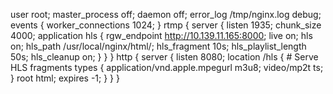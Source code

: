 user root;
master_process off;
daemon off;
error_log /tmp/nginx.log debug;
events {
    worker_connections  1024;
}
rtmp {
    server {
        listen 1935;
        chunk_size 4000;
        application hls {
            rgw_endpoint http://10.139.11.165:8000;
            live on;
            hls on;
            hls_path /usr/local/nginx/html/;
            hls_fragment 10s;
            hls_playlist_length 50s;
            hls_cleanup on;
        }
    }
}
http {
    server {
        listen  8080;
        location /hls {
            # Serve HLS fragments
            types {
                application/vnd.apple.mpegurl m3u8;
                video/mp2t ts;
            }
            root html;
            expires -1;
        }
    }
}
